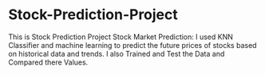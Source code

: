 # Stock-Prediction-Project
This is Stock Prediction Project
Stock Market Prediction: I used KNN Classifier and machine learning to predict the future prices of stocks based on historical data and trends. I also Trained and Test the Data and Compared there Values.

